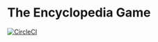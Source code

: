 # The Encyclopedia Game

[![CircleCI](https://circleci.com/gh/collinwright/encyclopedia-game/tree/master.svg?style=svg)](https://circleci.com/gh/collinwright/encyclopedia-game/tree/master)
